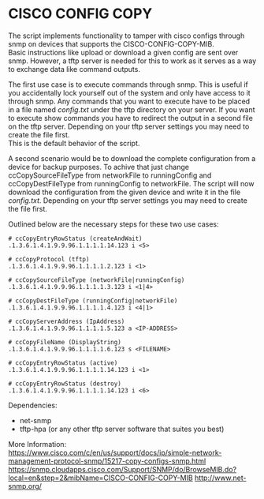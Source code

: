 # CISCO CONFIG COPY

The script implements functionality to tamper with cisco configs through snmp on devices that supports the CISCO-CONFIG-COPY-MIB.  
Basic instructions like upload or download a given config are sent over snmp. However, a tftp server is needed for this to work as it serves as a way 
to exchange data like command outputs.

The first use case is to execute commands through snmp. This is useful if you accidentally lock yourself out of the system and only have access to it through snmp.
Any commands that you want to execute have to be placed in a file named *config.txt* under the tftp directory on your server.
If you want to execute show commands you have to redirect the output in a second file on the tftp server. Depending on your tftp server settings you may need to create the file first.  
This is the default behavior of the script.

A second scenario would be to download the complete configuration from a device for backup purposes.
To achive that just change ccCopySourceFileType from networkFile to runningConfig and ccCopyDestFileType from runningConfig to networkFile.
The script will now download the configuration from the given device and write it in the file *config.txt*. Depending on your tftp server settings you may need to create the file first.  

Outlined below are the necessary steps for these two use cases:

```
# ccCopyEntryRowStatus (createAndWait)
.1.3.6.1.4.1.9.9.96.1.1.1.1.14.123 i <5>

# ccCopyProtocol (tftp)
.1.3.6.1.4.1.9.9.96.1.1.1.1.2.123 i <1>

# ccCopySourceFileType (networkFile|runningConfig)
.1.3.6.1.4.1.9.9.96.1.1.1.1.3.123 i <1|4>

# ccCopyDestFileType (runningConfig|networkFile)
.1.3.6.1.4.1.9.9.96.1.1.1.1.4.123 i <4|1>

# ccCopyServerAddress (IpAddress)
.1.3.6.1.4.1.9.9.96.1.1.1.1.5.123 a <IP-ADDRESS>

# ccCopyFileName (DisplayString)
.1.3.6.1.4.1.9.9.96.1.1.1.1.6.123 s <FILENAME>

# ccCopyEntryRowStatus (active)
.1.3.6.1.4.1.9.9.96.1.1.1.1.14.123 i <1>

# ccCopyEntryRowStatus (destroy)
.1.3.6.1.4.1.9.9.96.1.1.1.1.14.123 i <6>
```

Dependencies:
+ net-snmp
+ tftp-hpa (or any other tftp server software that suites you best)

More Information:  
https://www.cisco.com/c/en/us/support/docs/ip/simple-network-management-protocol-snmp/15217-copy-configs-snmp.html
https://snmp.cloudapps.cisco.com/Support/SNMP/do/BrowseMIB.do?local=en&step=2&mibName=CISCO-CONFIG-COPY-MIB
http://www.net-snmp.org/
